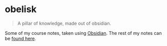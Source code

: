 # obelisk

> A pillar of knowledge, made out of obsidian.

Some of my course notes, taken using [Obsidian](https://obsidian.md/). The rest
of my notes can be [found here](https://github.com/kylechui/latex/).
